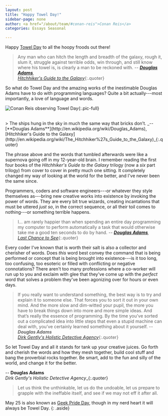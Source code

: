 ```yaml
---
layout: post
title: "Happy Towel Day!"
sidebar-page: none
author: <a href="/about/team/#conan-reis">Conan Reis</a>
categories: Essays Seasonal

---
```


Happy [Towel Day][] to all the hoopy froods out there!

> Any man who can hitch the length and breadth of the galaxy, rough it, slum it, struggle against terrible odds, win through, and still know where his towel is, is clearly a man to be reckoned with.
_-- [**Douglas Adams**](http://en.wikipedia.org/wiki/Douglas_Adams),<br>[Hitchhiker's Guide to the Galaxy](http://en.wikipedia.org/wiki/The_Hitchhiker%27s_Guide_to_the_Galaxy)_{:.quoter}

So what do Towel Day and the amazing works of the inestimable Douglas Adams have to do with programming languages? Quite a bit actually---most importantly, a love of language and words.

![Conan Reis observing Towel Day](/images/blog/2014-05-25_Towel_Day.jpg){:.pic-full}

<br>
> The ships hung in the sky in much the same way that bricks don’t.
_-- [**Douglas Adams**](http://en.wikipedia.org/wiki/Douglas_Adams),<br>[Hitchhiker's Guide to the Galaxy](http://en.wikipedia.org/wiki/The_Hitchhiker%27s_Guide_to_the_Galaxy)_{:.quoter}


The phrase above and the words that tumbled afterwards were like a supernova going off in my 12-year-old brain. I remember reading the first four books of the *Hitchhiker's Guide to the Galaxy* trilogy (now a *six* part trilogy) from cover to cover in pretty much one sitting. It completely changed my way of looking at the world for the better, and I've never been the same since. 

<!-- more -->

Programmers, coders and software engineers---or whatever they style themselves as---bring new creative works into existence by invoking the power of words. They are every bit true wizards, creating incantations that must be uttered *just so*, in the correct sequence, or all their toil comes to nothing---or something terrible happens.

> I... am rarely happier than when spending an entire day programming my computer to perform automatically a task that would otherwise take me a good ten seconds to do by hand.
_-- [**Douglas Adams**](http://en.wikipedia.org/wiki/Douglas_Adams),<br><a href="http://en.wikipedia.org/wiki/Last_Chance_to_See"><em>Last Chance to See</em></a>_{:.quoter}


Every coder I've known that is worth their salt is also a collector and cherisher of words. Does *this* word best convey the command that is being performed or concept that is being brought into existence---is it too long, too confusing, too esoteric or filled with conflicting or negative connotations? There aren't too many professions where a co-worker will run up to you and exclaim with glee that they've come up with the *perfect* word that solves a problem they've been agonizing over for hours or even days. 

> If you really want to understand something, the best way is to try and explain it to someone else. That forces you to sort it out in your own mind. And the more slow and dim-witted your pupil, the more you have to break things down into more and more simple ideas. And that’s really the essence of programming. By the time you’ve sorted out a complicated idea into little steps that even a stupid machine can deal with, you’ve certainly learned something about it yourself.
_-- **Douglas Adams**<br><a href="http://en.wikipedia.org/wiki/Dirk_Gently%27s_Holistic_Detective_Agency"><em>Dirk Gently's Holistic Detective Agency</em></a>_{:.quoter}

So let Towel Day and all it stands for tank up your creative juices. Go forth and cherish the words and how they mesh together, build cool stuff and bang the proverbial rocks together. Be smart, add to the fun and silly of the world, and change it for the better.

-- **Douglas Adams**<br><em>Dirk Gently's Holistic Detective Agency</em>_{:.quoter}
> Let us think the unthinkable, let us do the undoable, let us prepare to grapple with the ineffable itself, and see if we may not eff it after all.

May 25 is also known as [Geek Pride Day][], though in my nerd heart it will always be Towel Day.
{: .aside}


[Towel Day]: http://en.wikipedia.org/wiki/Towel_Day "Towel Day - Wikipedia"
[Douglas Adams]: http://en.wikipedia.org/wiki/Douglas_Adams "Douglas Adams - Wikipedia"
[HHGG]: http://en.wikipedia.org/wiki/The_Hitchhiker%27s_Guide_to_the_Galaxy "The Hitchhiker's Guide to the Galaxy - Wikipedia"
[Geek Pride Day]: http://en.wikipedia.org/wiki/Geek_Pride_Day "Geek Pride Day - Wikipedia"
